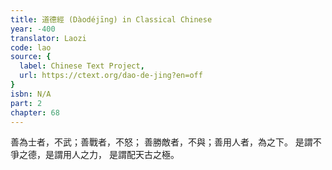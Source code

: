 ```yaml
---
title: 道德經 (Dàodéjīng) in Classical Chinese
year: -400
translator: Laozi
code: lao
source: {
  label: Chinese Text Project,
  url: https://ctext.org/dao-de-jing?en=off
}
isbn: N/A
part: 2
chapter: 68
---
```

善為士者，不武；善戰者，不怒；
善勝敵者，不與；善用人者，為之下。
是謂不爭之德，是謂用人之力，
是謂配天古之極。